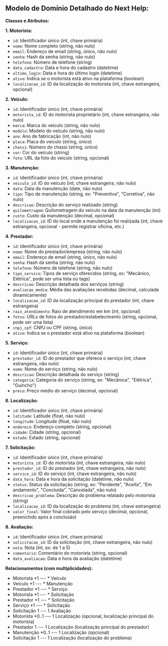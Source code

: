 ## Modelo de Domínio Detalhado do Next Help:


**Classes e Atributos:**

**1. Motorista:**

* `id`: Identificador único (int, chave primária)
* `nome`: Nome completo (string, não nulo)
* `email`: Endereço de email (string, único, não nulo)
* `senha`: Hash da senha (string, não nulo)
* `telefone`: Número de telefone (string)
* `data_cadastro`: Data e hora do cadastro (datetime)
* `ultimo_login`: Data e hora do último login (datetime)
* `ativo`: Indica se o motorista está ativo na plataforma (boolean)
* `localizacao_id`: ID da localização do motorista (int, chave estrangeira, opcional)


**2. Veículo:**

* `id`: Identificador único (int, chave primária)
* `motorista_id`: ID do motorista proprietário (int, chave estrangeira, não nulo)
* `marca`: Marca do veículo (string, não nulo)
* `modelo`: Modelo do veículo (string, não nulo)
* `ano`: Ano de fabricação (int, não nulo)
* `placa`: Placa do veículo (string, único)
* `chassi`: Número do chassi (string, único)
* `cor`: Cor do veículo (string)
* `foto`: URL da foto do veículo (string, opcional)


**3. Manutenção:**

* `id`: Identificador único (int, chave primária)
* `veiculo_id`: ID do veículo (int, chave estrangeira, não nulo)
* `data`: Data da manutenção (date, não nulo)
* `tipo`: Tipo de manutenção (string, ex: "Preventiva", "Corretiva", não nulo)
* `descricao`: Descrição do serviço realizado (string)
* `quilometragem`: Quilometragem do veículo na data da manutenção (int)
* `custo`: Custo da manutenção (decimal, opcional)
* `localizacao_id`: ID do local onde a manutenção foi realizada (int, chave estrangeira, opcional - permite registrar oficina, etc.)


**4. Prestador:**

* `id`: Identificador único (int, chave primária)
* `nome`: Nome do prestador/empresa (string, não nulo)
* `email`: Endereço de email (string, único, não nulo)
* `senha`: Hash da senha (string, não nulo)
* `telefone`: Número de telefone (string, não nulo)
* `tipo_servico`: Tipos de serviço oferecidos (string, ex: "Mecânico, Elétrica",  pode ser uma lista ou tags)
* `descricao`: Descrição detalhada dos serviços (string)
* `avaliacao_media`: Média das avaliações recebidas (decimal, calculada dinamicamente)
* `localizacao_id`: ID da localização principal do prestador (int, chave estrangeira)
* `raio_atendimento`: Raio de atendimento em km (int, opcional)
* `fotos`: URLs de fotos do prestador/estabelecimento (string, opcional, pode ser uma lista)
* `cnpj_cpf`: CNPJ ou CPF (string, único)
* `ativo`: Indica se o prestador está ativo na plataforma (boolean)



**5. Serviço:**

* `id`: Identificador único (int, chave primária)
* `prestador_id`: ID do prestador que oferece o serviço (int, chave estrangeira, não nulo)
* `nome`: Nome do serviço (string, não nulo)
* `descricao`: Descrição detalhada do serviço (string)
* `categoria`: Categoria do serviço (string, ex: "Mecânica", "Elétrica", "Guincho")
* `preco`: Preço médio do serviço (decimal, opcional)


**6. Localização:**

* `id`: Identificador único (int, chave primária)
* `latitude`: Latitude (float, não nulo)
* `longitude`: Longitude (float, não nulo)
* `endereco`: Endereço completo (string, opcional)
* `cidade`: Cidade (string, opcional)
* `estado`: Estado (string, opcional)



**7. Solicitação:**

* `id`: Identificador único (int, chave primária)
* `motorista_id`: ID do motorista (int, chave estrangeira, não nulo)
* `prestador_id`: ID do prestador (int, chave estrangeira, não nulo)
* `servico_id`: ID do serviço (int, chave estrangeira, não nulo)
* `data_hora`: Data e hora da solicitação (datetime, não nulo)
* `status`: Status da solicitação (string, ex: "Pendente", "Aceita", "Em andamento", "Concluída", "Cancelada", não nulo)
* `descricao_problema`: Descrição do problema relatado pelo motorista (string)
* `localizacao_id`: ID da localização do problema (int, chave estrangeira)
* `valor_final`:  Valor final cobrado pelo serviço (decimal, opcional, preenchido após a conclusão)


**8. Avaliação:**

* `id`: Identificador único (int, chave primária)
* `solicitacao_id`: ID da solicitação (int, chave estrangeira, não nulo)
* `nota`: Nota (int, ex: de 1 a 5)
* `comentario`: Comentário do motorista (string, opcional)
* `data_avaliacao`: Data e hora da avaliação (datetime)


**Relacionamentos (com multiplicidades):**

* Motorista *1 --- * Veículo
* Veículo *1 --- * Manutenção
* Prestador *1 --- * Serviço
* Motorista *1 --- * Solicitação
* Prestador *1 --- * Solicitação
* Serviço *1 --- * Solicitação
* Solicitação 1 --- 1 Avaliação
* Motorista *0..1 --- 1 Localização (opcional, localização principal do motorista)
* Prestador 1 --- 1 Localização (localização principal do prestador)
* Manutenção *0..1 --- 1 Localização (opcional)
* Solicitação 1 --- 1 Localização (localização do problema)


